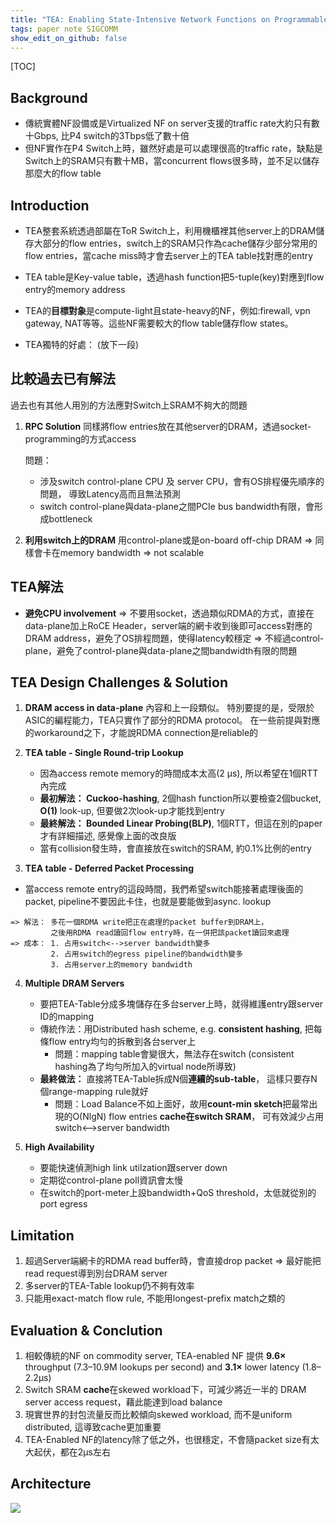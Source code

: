 ```yaml
---
title: "TEA: Enabling State-Intensive Network Functions on Programmable Switches"
tags: paper note SIGCOMM
show_edit_on_github: false
---
```



[TOC]

## Background
*  傳統實體NF設備或是Virtualized NF on server支援的traffic rate大約只有數十Gbps, 比P4 switch的3Tbps低了數十倍
*  但NF實作在P4 Switch上時，雖然好處是可以處理很高的traffic rate，缺點是Switch上的SRAM只有數十MB，當concurrent flows很多時，並不足以儲存那麼大的flow table


## Introduction
*   TEA整套系統透過部屬在ToR Switch上，利用機櫃裡其他server上的DRAM儲存大部分的flow entries，switch上的SRAM只作為cache儲存少部分常用的flow entries，當cache miss時才會去server上的TEA table找對應的entry

*   TEA table是Key-value table，透過hash function把5-tuple(key)對應到flow entry的memory address

*   TEA的**目標對象**是compute-light且state-heavy的NF，例如:firewall, vpn gateway, NAT等等。這些NF需要較大的flow table儲存flow states。

*   TEA獨特的好處： (放下一段)

## 比較過去已有解法
過去也有其他人用別的方法應對Switch上SRAM不夠大的問題
1. **RPC Solution**
    同樣將flow entries放在其他server的DRAM，透過socket-programming的方式access
   
   問題： 
    *    涉及switch control-plane CPU 及 server CPU，會有OS排程優先順序的問題，
    導致Latency高而且無法預測
    *    switch control-plane與data-plane之間PCIe bus bandwidth有限，會形成bottleneck
 
2. **利用switch上的DRAM**
用control-plane或是on-board off-chip DRAM
=> 同樣會卡在memory bandwidth
=> not scalable

## TEA解法
* **避免CPU involvement** 
    => 不要用socket，透過類似RDMA的方式，直接在data-plane加上RoCE Header，server端的網卡收到後即可access對應的DRAM address，避免了OS排程問題，使得latency較穩定
    => 不經過control-plane，避免了control-plane與data-plane之間bandwidth有限的問題
    
## TEA Design Challenges & Solution
1. **DRAM access in data-plane**
    內容和上一段類似。
    特別要提的是，受限於ASIC的編程能力，TEA只實作了部分的RDMA protocol。
    在一些前提與對應的workaround之下，才能說RDMA connection是reliable的

2. **TEA table - Single Round-trip Lookup**
    * 因為access remote memory的時間成本太高(2 µs), 所以希望在1個RTT內完成
    * **最初解法： Cuckoo-hashing**, 2個hash function所以要檢查2個bucket, **O(1)** look-up, 但要做2次look-up才能找到entry
    * **最終解法： Bounded Linear Probing(BLP)**, 1個RTT，但這在別的paper才有詳細描述, 感覺像上面的改良版
    *    當有collision發生時，會直接放在switch的SRAM, 約0.1%比例的entry
    
3. **TEA table - Deferred Packet Processing**
*    當access remote entry的這段時間，我們希望switch能接著處理後面的packet, pipeline不要因此卡住，也就是要能做到async. lookup

    => 解法： 多花一個RDMA write把正在處理的packet buffer到DRAM上，
             之後用RDMA read讀回flow entry時，在一併把該packet讀回來處理
    => 成本： 1. 占用switch<-->server bandwidth變多
             2. 占用switch的egress pipeline的bandwidth變多
             3. 占用server上的memory bandwidth
        
4. **Multiple DRAM Servers**
    *  要把TEA-Table分成多塊儲存在多台server上時，就得維護entry跟server ID的mapping
    *  傳統作法：用Distributed hash scheme, e.g. **consistent hashing**, 把每條flow entry均勻的拆散到各台server上
        *  問題：mapping table會變很大，無法存在switch (consistent hashing為了均勻所加入的virtual node所導致)
    *  **最終做法：** 直接將TEA-Table拆成N個**連續的sub-table**， 這樣只要存N個range-mapping rule就好
        *  問題：Load Balance不如上面好，故用**count-min sketch**把最常出現的O(NlgN) flow entries **cache在switch SRAM**， 可有效減少占用switch<-->server bandwidth

5. **High Availability**
    * 要能快速偵測high link utilzation跟server down
    * 定期從control-plane poll資訊會太慢
    * 在switch的port-meter上設bandwidth+QoS threshold，太低就從別的port egress


## Limitation
1. 超過Server端網卡的RDMA read buffer時，會直接drop packet
    => 最好能把read request導到別台DRAM server
2. 多server的TEA-Table lookup仍不夠有效率
3. 只能用exact-match flow rule, 不能用longest-prefix match之類的

## Evaluation & Conclution
1. 相較傳統的NF on commodity server, TEA-enabled NF 提供 **9.6×** throughput (7.3–10.9M lookups per second) and **3.1×** lower latency (1.8–2.2μs)
2. Switch SRAM **cache**在skewed workload下，可減少將近一半的 DRAM server access request，藉此能達到load balance
3. 現實世界的封包流量反而比較傾向skewed workload, 而不是uniform distributed, 這導致cache更加重要
4. TEA-Enabled NF的latency除了低之外，也很穩定，不會隨packet size有太大起伏，都在2μs左右


## Architecture
![](https://i.imgur.com/caYOQjW.png)